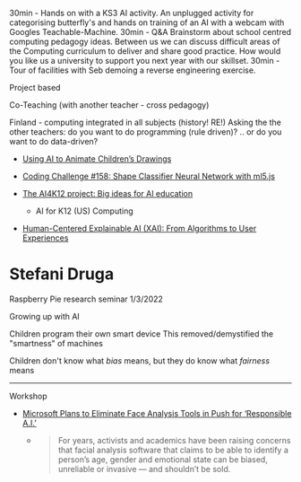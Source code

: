 
30min - Hands on with a KS3 AI activity. An unplugged activity for categorising butterfly's and hands on training of an AI with a webcam with Googles Teachable-Machine.
30min - Q&A Brainstorm about school centred computing pedagogy ideas. Between us we can discuss difficult areas of the Computing curriculum to deliver and share good practice. How would you like us a university to support you next year with our skillset.
30min - Tour of facilities with Seb demoing a reverse engineering exercise.





Project based

Co-Teaching (with another teacher - cross pedagogy)

Finland - computing integrated in all subjects (history! RE!)
    Asking the the other teachers: do you want to do programming (rule driven)? .. or do you want to do data-driven?


* [Using AI to Animate Children’s Drawings ](https://about.fb.com/news/2021/12/using-ai-to-animate-childrens-drawings/)

* [Coding Challenge #158: Shape Classifier Neural Network with ml5.js](https://www.youtube.com/watch?v=3MqJzMvHE3E)


* [The AI4K12 project: Big ideas for AI education](https://www.raspberrypi.org/blog/ai-education-ai4k12-big-ideas-ai-thinking/)
    * AI for K12 (US) Computing


* [Human-Centered Explainable AI (XAI): From Algorithms to User Experiences](https://arxiv.org/abs/2110.10790)



Stefani Druga
=============

Raspberry Pie research seminar 1/3/2022

Growing up with AI

Children program their own smart device
This removed/demystified the "smartness" of machines

Children don't know what _bias_ means, but they do know what _fairness_ means


---


Workshop

* [Microsoft Plans to Eliminate Face Analysis Tools in Push for ‘Responsible A.I.’](https://www.nytimes.com/2022/06/21/technology/microsoft-facial-recognition.html)
    * > For years, activists and academics have been raising concerns that facial analysis software that claims to be able to identify a person’s age, gender and emotional state can be biased, unreliable or invasive — and shouldn’t be sold.